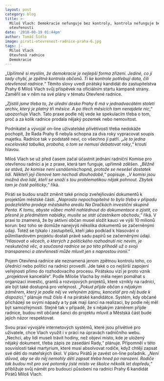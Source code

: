 ```yaml
---
layout: post
category: blog
title: >-
  Miloš Vlach: Demokracie nefunguje bez kontroly, kontrola nefunguje bez
  otevřenosti
date: '2018-08-19 01:44pm'
author: Tomáš Šídlo
image: pirati-otevrenost-radnice-praha-6.jpg
tags: |-
  Miloš Vlach
  Otevřená radnice
  Demokracie
---
```

„_Upřímně si myslím, že demokracie je nejlepší forma zřízení. Jediné, co jí tady chybí, je zpětná kontrola občanů. Ti ke kontrole potřebují data, čili otevřenost radnice_.“ Těmito slovy uvedl pirátský kandidát do zastupitelstva Prahy 6 Miloš Vlach svůj příspěvek na oficiálním startu kampaně strany. Zaměřil se v něm na své plány v tématu Otevřené radnice.  

„_Zjistili jsme třeba to, že úřední deska Prahy 6 má v jednadvacátém století archiv, který je platný tři měsíce. A po třech měsících tam nenajdete nic_,“ upozorňuje Vlach.  Tato praxe podle něj vede ke spekulacím třeba o tom, proč a za kolik radnice prodala nějaký pozemek nebo nemovitost.

Podnikatel a vývojář on-line uživatelské přívětivosti třeba nedokáže pochopit, že Rada Prahy 6 nebyla schopna za dva roky vypracovat soupis majetku. Radnice tak v podstatě neví, co všechno jí patří. „_Je to jedna excelovská tabulka, proboha, o tom se nemusí debatovat roky_,“ kroutí hlavou.  

Miloš Vlach se už před časem začal účastnit jednání radniční Komise pro otevřenou radnici a je z praxe, která tam funguje, upřímně zděšen. „_Běžně se stává, že komise není usnášeníschopná, protože se nesešel dostatek lidí. Někteří její členové tam nechodí dlouhodobě_,“ popisuje. „_V komisi jsou možná dva lidé, kteří se snaží s tou problematikou nějak pohnout. Zbytek tam je čistě politicky_,“ říká.

Piráti se budou snažit změnit také princip zveřejňování dokumentů k projektům městské části. „_Naprosto nepochopitelné to bylo třeba v případu podezřelého prodeje městského areálu Na Dračkách investiční skupině Penta. K tomu, abyste vůbec mohli nahlédnout do dokumentace a zjistit, co přesně je předmětem nabídky, musíte se stát účastníkem obchodu_,“ říká. V praxi to znamená, že by aktivní občan musel složit kauci ve výši 10 milionů korun: bez toho se domůže nanejvýš několika dokumentů se začerněnými údaji. Totéž se týkalo i zastupitelů, kteří jako podklad k hlasování o půlmiliardovém projektu dostali právě sadu papírů se začerněnými údaji. “_Hlasovat o věcech, o kterých z politického rozhodnutí nic nevím, je neskutečná věc, a současná radnice se po této příhodě už o svojí transparenci a otevřenosti může mluvit jen s naprostou ironií_.”

Pojem Otevřená radnice ale neznamená jenom zpětnou kontrolu toho, co úředníci nebo politici na radnici provedli. Jde také o co nejširší zapojení veřejnosti přímo do rozhodovacího procesu. Pirátskou vizí je proto vznik „projektové kanceláře“. Podle Miloše Vlacha by měla nejen pomáhat s organizací investic, grantů a rozvojových projektů, které vznikly na radnici, ale být také dostupná pro veřejnost. „_Pokud přijde občan s nějakým záměrem, který je podle něj ve veřejném zájmu, kancelář pro něj bude k dispozici_,“ plánuje muž číslo 4 na pirátské kandidátce. Systém, kdy občané přicházejí se svými nápady a ty pak mají šanci na realizaci, by podle něj měl být samozřejmostí. Stejně tak v případě, že s nějakým záměrem přijde radnice, budou mít občané šanci do projektu mluvit a Městská část bude jejich názor respektovat.   

Svou praxi vývojáře internetových systémů, které jsou přívětivé pro uživatele, chce Vlach využít i v práci na úpravách radničního webu. „Nechci, aby lidi museli trávit hodiny, než objeví místo, kde je uložený nějaký dokument, třeba zápis ze zasedání Rady,“ plánuje. Připomněl v této souvislosti také martyrium, které musí absolvovat rodiče, když chtějí zapsat své dětí do mateřských škol. V plánu Pirátů je zavést on-line pořadník. „_Není důvod, aby se do něj nemohly děti zapsat třeba hned po narození. Rodiče tak budou mít pro své potomky jisté místo ve školce několik let dopředu_,“ přibližuje svůj námět pro budoucí působení na radnici Prahy 6 kandidát Pirátů Miloš Vlach.
